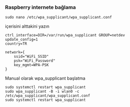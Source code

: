 ### Raspberry internete bağlama

```
sudo nano /etc/wpa_supplicant/wpa_supplicant.conf
```

içerisini alttakini yazın

```
ctrl_interface=DIR=/var/run/wpa_supplicant GROUP=netdev
update_config=1
country=TR

network={
    ssid="WiFi_SSID"
    psk="WiFi_Password"
    key_mgmt=WPA-PSK
}
```

Manual olarak wpa_supplicant başlatma

```
sudo systemctl restart wpa_supplicant
sudo wpa_supplicant -B -i wlan0 -c /etc/wpa_supplicant/wpa_supplicant.conf
sudo systemctl restart wpa_supplicant
```
